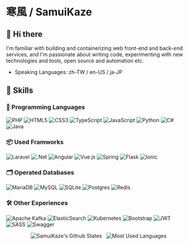 <!-- markdownlint-disable MD033 -->
# 寒風 / SamuiKaze

## 👋 Hi there

I'm familiar with building and containerizing web front-end and back-end services, and I'm passionate about writing code, experimenting with new technologies and tools, open source and automation etc.

- Speaking Languages: zh-TW / en-US / ja-JP

## 💪 Skills

### 📝 Programming Languages

![PHP](https://img.shields.io/badge/php-%23777BB4.svg?style=for-the-badge&logo=php&logoColor=white)
![HTML5](https://img.shields.io/badge/html5-%23E34F26.svg?style=for-the-badge&logo=html5&logoColor=white)
![CSS3](https://img.shields.io/badge/css3-%231572B6.svg?style=for-the-badge&logo=css3&logoColor=white)
![TypeScript](https://img.shields.io/badge/typescript-%23007ACC.svg?style=for-the-badge&logo=typescript&logoColor=white)
![JavaScript](https://img.shields.io/badge/javascript-%23323330.svg?style=for-the-badge&logo=javascript&logoColor=%23F7DF1E)
![Python](https://img.shields.io/badge/python-3670A0?style=for-the-badge&logo=python&logoColor=ffdd54)
![C#](https://img.shields.io/badge/c%23-%23239120.svg?style=for-the-badge&logo=csharp&logoColor=white)
![Java](https://img.shields.io/badge/java-%23ED8B00.svg?style=for-the-badge&logo=openjdk&logoColor=white)

### 📦 Used Framworks

![Laravel](https://img.shields.io/badge/laravel-%23FF2D20.svg?style=for-the-badge&logo=laravel&logoColor=white)
![.Net](https://img.shields.io/badge/.NET-5C2D91?style=for-the-badge&logo=.net&logoColor=white)
![Angular](https://img.shields.io/badge/angular-%23DD0031.svg?style=for-the-badge&logo=angular&logoColor=white)
![Vue.js](https://img.shields.io/badge/vuejs-%2335495e.svg?style=for-the-badge&logo=vuedotjs&logoColor=%234FC08D)
![Spring](https://img.shields.io/badge/spring-%236DB33F.svg?style=for-the-badge&logo=spring&logoColor=white)
![Flask](https://img.shields.io/badge/flask-%23000.svg?style=for-the-badge&logo=flask&logoColor=white)
![Ionic](https://img.shields.io/badge/Ionic-%233880FF.svg?style=for-the-badge&logo=Ionic&logoColor=white)

### 🗂️ Operated Databases

![MariaDB](https://img.shields.io/badge/MariaDB-003545?style=for-the-badge&logo=mariadb&logoColor=white)
![MySQL](https://img.shields.io/badge/mysql-4479A1.svg?style=for-the-badge&logo=mysql&logoColor=white)
![SQLite](https://img.shields.io/badge/sqlite-%2307405e.svg?style=for-the-badge&logo=sqlite&logoColor=white)
![Postgres](https://img.shields.io/badge/postgres-%23316192.svg?style=for-the-badge&logo=postgresql&logoColor=white)
![Redis](https://img.shields.io/badge/redis-%23DD0031.svg?style=for-the-badge&logo=redis&logoColor=white)

### 🛠️ Other Experiences

![Apache Kafka](https://img.shields.io/badge/Apache%20Kafka-000?style=for-the-badge&logo=apachekafka)
![ElasticSearch](https://img.shields.io/badge/-ElasticSearch-005571?style=for-the-badge&logo=elasticsearch)
![Kubernetes](https://img.shields.io/badge/kubernetes-%23326ce5.svg?style=for-the-badge&logo=kubernetes&logoColor=white)
![Bootstrap](https://img.shields.io/badge/bootstrap-%238511FA.svg?style=for-the-badge&logo=bootstrap&logoColor=white)
![JWT](https://img.shields.io/badge/JWT-black?style=for-the-badge&logo=JSON%20web%20tokens)
![SASS](https://img.shields.io/badge/SASS-hotpink.svg?style=for-the-badge&logo=SASS&logoColor=white)
![Swagger](https://img.shields.io/badge/-Swagger-%23Clojure?style=for-the-badge&logo=swagger&logoColor=white)

<div align="center">
  <!-- [![SamuiKaze's Github States](https://github-readme-stats.vercel.app/api?username=samuikaze&title_color=b9d1e5&bg_color=2e3035&text_color=ffffff&border_radius=18&show_icons=true&custom_title=寒風&nbsp;%2F&nbsp;SamuiKaze)](https://github.com/anuraghazra/github-readme-stats) -->
  <!-- [![Top Langs](https://github-readme-stats.vercel.app/api/top-langs/?username=samuikaze&layout=donut&title_color=b9d1e5&bg_color=2e3035&text_color=ffffff&border_radius=18&show_icons=true)](https://github.com/anuraghazra/github-readme-stats) -->
  <img src="https://github-readme-stats.vercel.app/api?username=samuikaze&title_color=b9d1e5&bg_color=2e3035&text_color=ffffff&border_radius=18&show_icons=true&custom_title=寒風&nbsp;%2F&nbsp;SamuiKaze" alt="SamuiKaze's Github States" />&nbsp;&nbsp;
  <img src="https://github-readme-stats.vercel.app/api/top-langs/?username=samuikaze&layout=donut&title_color=b9d1e5&bg_color=2e3035&text_color=ffffff&border_radius=18&show_icons=true" alt="Most Used Languages">
</div>

<!--
**samuikaze/samuikaze** is a ✨ _special_ ✨ repository because its `README.md` (this file) appears on your GitHub profile.

Here are some ideas to get you started:

- 🔭 I’m currently working on ...
- 🌱 I’m currently learning ...
- 👯 I’m looking to collaborate on ...
- 🤔 I’m looking for help with ...
- 💬 Ask me about ...
- 📫 How to reach me: ...
- 😄 Pronouns: ...
- ⚡ Fun fact: ...
-->
